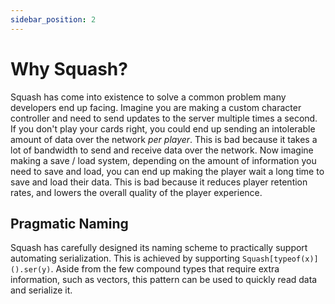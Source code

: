 ```yaml
---
sidebar_position: 2
---
```


# Why Squash?

Squash has come into existence to solve a common problem many developers end up facing. Imagine you are making a custom character controller and need to send updates to the server multiple times a second. If you don't play your cards right, you could end up sending an intolerable amount of data over the network *per player*. This is bad because it takes a lot of bandwidth to send and receive data over the network. Now imagine making a save / load system, depending on the amount of information you need to save and load, you can end up making the player wait a long time to save and load their data. This is bad because it reduces player retention rates, and lowers the overall quality of the player experience.

## Pragmatic Naming

Squash has carefully designed its naming scheme to practically support automating serialization. This is achieved by supporting `Squash[typeof(x)]().ser(y)`. Aside from the few compound types that require extra information, such as vectors, this pattern can be used to quickly read data and serialize it.